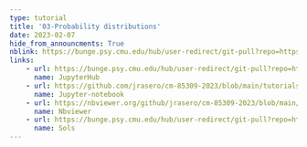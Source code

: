 ```yaml
---
type: tutorial
title: '03-Probability distributions'
date: 2023-02-07
hide_from_announcments: True
nblink: https://bunge.psy.cmu.edu/hub/user-redirect/git-pull?repo=https%3A%2F%2Fgithub.com%2Fjrasero%2Fcm-85309-2023&urlpath=tree%2Fcm-85309-2023%2Ftutorials%2Fweek-3%2F03-Probability_Distributions.ipynb&branch=main
links:
    - url: https://bunge.psy.cmu.edu/hub/user-redirect/git-pull?repo=https%3A%2F%2Fgithub.com%2Fjrasero%2Fcm-85309-2023&urlpath=tree%2Fcm-85309-2023%2Ftutorials%2Fweek-3%2F03-Probability_Distributions.ipynb&branch=main
      name: JupyterHub
    - url: https://github.com/jrasero/cm-85309-2023/blob/main/tutorials/week-3/03-Probability_Distributions.ipynb
      name: Jupyter-notebook
    - url: https://nbviewer.org/github/jrasero/cm-85309-2023/blob/main/tutorials/week-3/03-Probability_Distributions.ipynb
      name: Nbviewer
    - url: https://bunge.psy.cmu.edu/hub/user-redirect/git-pull?repo=https%3A%2F%2Fgithub.com%2Fjrasero%2Fcm-85309-2023&branch=main&urlpath=tree%2Fcm-85309-2023%2Ftutorials%2Fweek-3%2F03-Probability_Distributions_w_sols.ipynb
      name: Sols
---
```

